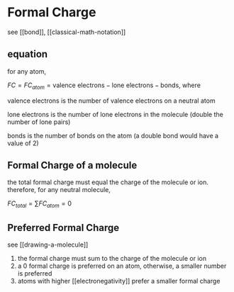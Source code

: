 # Formal Charge

see [[bond]], [[classical-math-notation]]

## equation

for any atom,

$FC = FC_{atom} = \text{valence electrons} - \text{lone electrons} - \text{bonds}$, where

$\text{valence electrons}$ is the number of valence electrons on a neutral atom

$\text{lone electrons}$ is the number of lone electrons in the molecule (double the number of lone pairs)

$\text{bonds}$ is the number of bonds on the atom (a double bond would have a value of $2$)

## Formal Charge of a molecule

the total formal charge must equal the charge of the molecule or ion. therefore, for any neutral molecule,

$FC_{total} = \sum FC_{atom} = 0$

## Preferred Formal Charge

see [[drawing-a-molecule]]

1. the formal charge must sum to the charge of the molecule or ion
2. a $0$ formal charge is preferred on an atom, otherwise, a smaller number is preferred
3. atoms with higher [[electronegativity]] prefer a smaller formal charge
